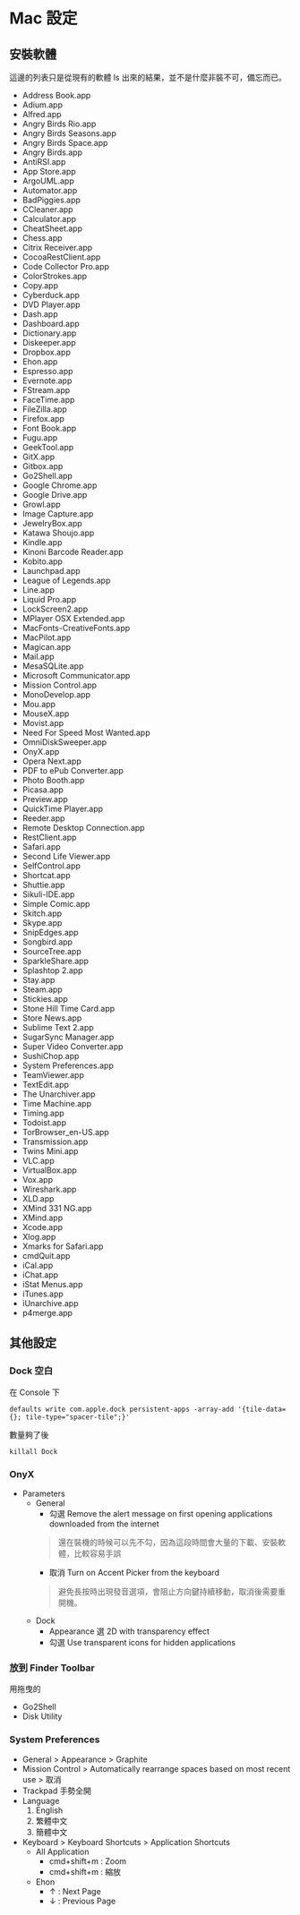 # Mac 設定
## 安裝軟體
這邊的列表只是從現有的軟體 ls 出來的結果，並不是什麼非裝不可，備忘而已。

* Address Book.app
* Adium.app
* Alfred.app
* Angry Birds Rio.app
* Angry Birds Seasons.app
* Angry Birds Space.app
* Angry Birds.app
* AntiRSI.app
* App Store.app
* ArgoUML.app
* Automator.app
* BadPiggies.app
* CCleaner.app
* Calculator.app
* CheatSheet.app
* Chess.app
* Citrix Receiver.app
* CocoaRestClient.app
* Code Collector Pro.app
* ColorStrokes.app
* Copy.app
* Cyberduck.app
* DVD Player.app
* Dash.app
* Dashboard.app
* Dictionary.app
* Diskeeper.app
* Dropbox.app
* Ehon.app
* Espresso.app
* Evernote.app
* FStream.app
* FaceTime.app
* FileZilla.app
* Firefox.app
* Font Book.app
* Fugu.app
* GeekTool.app
* GitX.app
* Gitbox.app
* Go2Shell.app
* Google Chrome.app
* Google Drive.app
* Growl.app
* Image Capture.app
* JewelryBox.app
* Katawa Shoujo.app
* Kindle.app
* Kinoni Barcode Reader.app
* Kobito.app
* Launchpad.app
* League of Legends.app
* Line.app
* Liquid Pro.app
* LockScreen2.app
* MPlayer OSX Extended.app
* MacFonts-CreativeFonts.app
* MacPilot.app
* Magican.app
* Mail.app
* MesaSQLite.app
* Microsoft Communicator.app
* Mission Control.app
* MonoDevelop.app
* Mou.app
* MouseX.app
* Movist.app
* Need For Speed Most Wanted.app
* OmniDiskSweeper.app
* OnyX.app
* Opera Next.app
* PDF to ePub Converter.app
* Photo Booth.app
* Picasa.app
* Preview.app
* QuickTime Player.app
* Reeder.app
* Remote Desktop Connection.app
* RestClient.app
* Safari.app
* Second Life Viewer.app
* SelfControl.app
* Shortcat.app
* Shuttie.app
* Sikuli-IDE.app
* Simple Comic.app
* Skitch.app
* Skype.app
* SnipEdges.app
* Songbird.app
* SourceTree.app
* SparkleShare.app
* Splashtop 2.app
* Stay.app
* Steam.app
* Stickies.app
* Stone Hill Time Card.app
* Store News.app
* Sublime Text 2.app
* SugarSync Manager.app
* Super Video Converter.app
* SushiChop.app
* System Preferences.app
* TeamViewer.app
* TextEdit.app
* The Unarchiver.app
* Time Machine.app
* Timing.app
* Todoist.app
* TorBrowser_en-US.app
* Transmission.app
* Twins Mini.app
* VLC.app
* VirtualBox.app
* Vox.app
* Wireshark.app
* XLD.app
* XMind 331 NG.app
* XMind.app
* Xcode.app
* Xlog.app
* Xmarks for Safari.app
* cmdQuit.app
* iCal.app
* iChat.app
* iStat Menus.app
* iTunes.app
* iUnarchive.app
* p4merge.app

## 其他設定
### Dock 空白
在 Console 下

    defaults write com.apple.dock persistent-apps -array-add '{tile-data={}; tile-type="spacer-tile";}'

數量夠了後

    killall Dock

### OnyX
* Parameters
  * General
    * 勾選 Remove the alert message on first opening applications downloaded from the internet
    > 還在裝機的時候可以先不勾，因為這段時間會大量的下載、安裝軟體，比較容易手誤
    * 取消 Turn on Accent Picker from the keyboard
    > 避免長按時出現發音選項，會阻止方向鍵持續移動，取消後需要重開機。
  * Dock
    * Appearance 選 2D with transparency effect
    * 勾選 Use transparent icons for hidden applications

### 放到 Finder Toolbar
用拖曳的

* Go2Shell
* Disk Utility

### System Preferences
* General > Appearance > Graphite
* Mission Control > Automatically rearrange spaces based on most recent use > 取消
* Trackpad 手勢全開
* Language
  1. English
  2. 繁體中文
  3. 簡體中文
* Keyboard > Keyboard Shortcuts > Application Shortcuts
  * All Application
    * cmd+shift+m : Zoom
    * cmd+shift+m : 縮放
  * Ehon
    * ↑ : Next Page
    * ↓ : Previous Page
